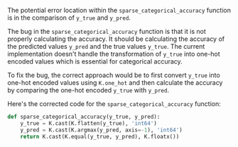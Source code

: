 The potential error location within the `sparse_categorical_accuracy` function is in the comparison of `y_true` and `y_pred`.

The bug in the `sparse_categorical_accuracy` function is that it is not properly calculating the accuracy. It should be calculating the accuracy of the predicted values `y_pred` and the true values `y_true`. The current implementation doesn't handle the transformation of `y_true` into one-hot encoded values which is essential for categorical accuracy.

To fix the bug, the correct approach would be to first convert `y_true` into one-hot encoded values using `K.one_hot` and then calculate the accuracy by comparing the one-hot encoded `y_true` with `y_pred`. 

Here's the corrected code for the `sparse_categorical_accuracy` function:

```python
def sparse_categorical_accuracy(y_true, y_pred):
    y_true = K.cast(K.flatten(y_true), 'int64')
    y_pred = K.cast(K.argmax(y_pred, axis=-1), 'int64')
    return K.cast(K.equal(y_true, y_pred), K.floatx())
```
